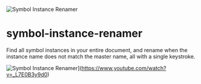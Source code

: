![Symbol Instance Renamer](https://raw.githubusercontent.com/sonburn/symbol-instance-renamer/master/logo.png)

# symbol-instance-renamer
Find all symbol instances in your entire document, and rename when the instance name does not match the master name, all with a single keystroke.

![Symbol Instance Renamer](https://img.youtube.com/vi/_L7E0B3y9d0/0.jpg)](https://www.youtube.com/watch?v=_L7E0B3y9d0)
